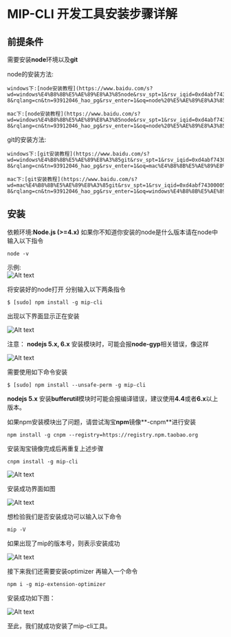 # MIP-CLI 开发工具安装步骤详解

## 前提条件
需要安装**node**环境以及**git**

node的安装方法:

    windows下:[node安装教程](https://www.baidu.com/s?wd=windows%E4%B8%8B%E5%AE%89%E8%A3%85node&rsv_spt=1&rsv_iqid=0xd4abf74300005ce5&issp=1&f=8&rsv_bp=1&rsv_idx=2&ie=utf-8&rqlang=cn&tn=93912046_hao_pg&rsv_enter=1&oq=node%20%E5%AE%89%E8%A3%85&rsv_t=a785CqyQ9RpKKCL78%2BpfCb%2BYbG57Dg9%2BVh8nCkL11e%2Fy4rNwHzfH1OLxqhlqOneaYodNDKwf&rsv_sug1=49&rsv_sug7=101&rsv_pq=8ecb9b0c00007ff4&rsv_sug3=36&rsv_sug2=0&inputT=24514&rsv_sug4=26243)

    mac下:[node安装教程](https://www.baidu.com/s?wd=windows%E4%B8%8B%E5%AE%89%E8%A3%85node&rsv_spt=1&rsv_iqid=0xd4abf74300005ce5&issp=1&f=8&rsv_bp=1&rsv_idx=2&ie=utf-8&rqlang=cn&tn=93912046_hao_pg&rsv_enter=1&oq=node%20%E5%AE%89%E8%A3%85&rsv_t=a785CqyQ9RpKKCL78%2BpfCb%2BYbG57Dg9%2BVh8nCkL11e%2Fy4rNwHzfH1OLxqhlqOneaYodNDKwf&rsv_sug1=49&rsv_sug7=101&rsv_pq=8ecb9b0c00007ff4&rsv_sug3=36&rsv_sug2=0&inputT=24514&rsv_sug4=26243)

git的安装方法:

    windows下:[git安装教程](https://www.baidu.com/s?wd=windows%E4%B8%8B%E5%AE%89%E8%A3%85git&rsv_spt=1&rsv_iqid=0xd4abf74300005ce5&issp=1&f=8&rsv_bp=1&rsv_idx=2&ie=utf-8&rqlang=cn&tn=93912046_hao_pg&rsv_enter=1&oq=mac%E4%B8%8B%E5%AE%89%E8%A3%85nodejs&rsv_t=d110N%2Bj0kMrkYiNWUYjNtW9ux3ILb%2BI2AwypVDVonpP%2B%2Bvbxi01rUp55PQDNPlK0XGIVB83w&rsv_pq=c402cbb000009353&inputT=24514&rsv_sug3=58&rsv_sug1=67&rsv_sug7=100&bs=mac%E4%B8%8B%E5%AE%89%E8%A3%85nodejs)

    mac下:[git安装教程](https://www.baidu.com/s?wd=mac%E4%B8%8B%E5%AE%89%E8%A3%85git&rsv_spt=1&rsv_iqid=0xd4abf74300005ce5&issp=1&f=8&rsv_bp=1&rsv_idx=2&ie=utf-8&rqlang=cn&tn=93912046_hao_pg&rsv_enter=1&oq=windows%E4%B8%8B%E5%AE%89%E8%A3%85git&rsv_t=5eb6FU22Qo8IXaLHm6afHBRe%2F3ncNACCRxIOkR6QAP0EFBKXn4UWWypr7vvRhOmPjcdKnhWF&rsv_pq=fde61d5200009578&inputT=69859&rsv_sug3=65&rsv_sug1=72&rsv_sug7=100&bs=windows%E4%B8%8B%E5%AE%89%E8%A3%85git)

## 安装
依赖环境:**Node.js (>=4.x)**
如果你不知道你安装的node是什么版本请在node中输入以下指令


```
node -v
```


示例:    
![Alt text](https://github.com/mipengine/mip-blog/blob/master/img/11_node_v.jpg)

将安装好的node打开 分别输入以下两条指令

```
$ [sudo] npm install -g mip-cli
```


 出现以下界面显示正在安装


 ![Alt text](https://github.com/mipengine/mip-blog/blob/master/img/11_install.jpg)


 注意： **nodejs 5.x, 6.x** 安装模块时，可能会报**node-gyp**相关错误，像这样



![Alt text](https://github.com/mipengine/mip-blog/blob/master/img/11_error.jpg)


需要使用如下命令安装

```
$ [sudo] npm install --unsafe-perm -g mip-cli
```


   **nodejs 5.x** 安装**bufferutil**模块时可能会报编译错误，建议使用**4.4**或者**6.x**以上版本。


如果npm安装模块出了问题，请尝试淘宝**npm**镜像**-cnpm**进行安装


```
npm install -g cnpm --registry=https://registry.npm.taobao.org
```


安装淘宝镜像完成后再重复上述步骤


```
cnpm install -g mip-cli
```

![Alt text](https://github.com/mipengine/mip-blog/blob/master/img/11_done.jpg)

安装成功界面如图

![Alt text](https://github.com/mipengine/mip-blog/blob/master/img/11_done2.jpg)

想检验我们是否安装成功可以输入以下命令


```
mip -V
```

如果出现了mip的版本号，则表示安装成功

![Alt text](https://github.com/mipengine/mip-blog/blob/master/img/11_mip_V.jpg)


接下来我们还需要安装optimizer
再输入一个命令


```
npm i -g mip-extension-optimizer
```

安装成功如下图：

![Alt text](https://github.com/mipengine/mip-blog/blob/master/img/11_optimizer.jpg)

至此，我们就成功安装了mip-cli工具。
